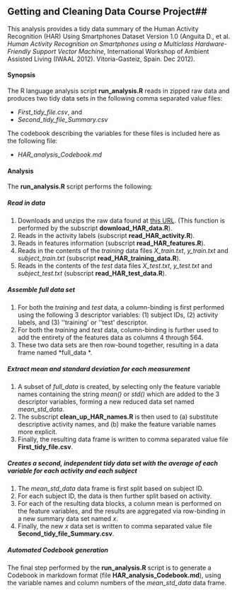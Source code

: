 ## Getting and Cleaning Data Course Project##

This analysis provides a tidy data summary of the Human Activity Recognition (HAR) Using Smartphones Dataset
Version 1.0  (Anguita D., et al. *Human Activity Recognition on Smartphones using a Multiclass Hardware-Friendly Support Vector Machine*, International Workshop of Ambient Assisted Living (IWAAL 2012). Vitoria-Gasteiz, Spain. Dec 2012).

#### Synopsis ####
The R language analysis script **run_analysis.R** reads in zipped raw data and produces two tidy data sets in the following comma separated value files:
- *First_tidy_file.csv*, and
- *Second_tidy_file_Summary.csv*

The codebook describing the variables for these files is included here as the following file:
- *HAR_analysis_Codebook.md*

#### Analysis ####
The **run_analysis.R** script performs the following:

##### Read in data #####
1. Downloads and unzips the raw data found at [this URL](https://d396qusza40orc.cloudfront.net/getdata%2Fprojectfiles%2FUCI%20HAR%20Dataset.zip "raw data").  (This function is performed by the subscript **download_HAR_data.R**).
2. Reads in the activity labels (subscript **read_HAR_activity.R**).
3. Reads in features information (subscript **read_HAR_features.R**).
4. Reads in the contents of the *training* data files *X_train.txt*, *y_train.txt* and *subject_train.txt* (subscript **read_HAR_training_data.R**).
5. Reads in the contents of the *test* data files *X_test.txt*, *y_test.txt* and *subject_test.txt* (subscript **read_HAR_test_data.R**).

##### Assemble full data set #####

1. For both the *training* and *test* data, a column-binding is first performed using the following 3 descriptor variables: (1) subject IDs, (2) activity labels, and (3) ''training' or ''test' descriptor.
2. For both  the *training* and *test* data, column-binding is further used to add the entirety of the features data as columns 4 through 564.
3. These two data sets are then row-bound together, resulting in a data frame named *full_data *.

##### Extract mean and standard deviation for each measurement #####

1. A subset of *full_data* is created, by selecting only the feature variable names containing the string *mean()* or *std()* which are added to the 3 descriptor variables, forming a new reduced data set named *mean_std_data*.
2. The subscript **clean_up_HAR_names.R** is then used to (a) substitute descriptive activity names, and (b) make the feature variable names more explicit. 
3. Finally, the resulting data frame is written to comma separated value file **First_tidy_file.csv**.

##### Creates a second, independent tidy data set with the average of each variable for each activity and each subject #####

1. The *mean_std_data* data frame is first split based on subject ID.
2. For each subject ID, the data is then further split based on activity.
3. For each of the resulting data blocks, a column mean is performed on the feature variables, and the results are aggregated via row-binding in a new summary data set named *x*.
4. Finally, the new *x* data set is written to comma separated value file **Second_tidy_file_Summary.csv**.

##### Automated Codebook generation #####

The final step performed by the **run_analysis.R** script is to generate a Codebook in markdown format (file **HAR_analysis_Codebook.md**), using the variable names and column numbers of the *mean_std_data* data frame.

